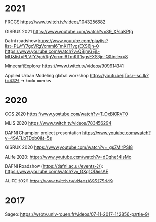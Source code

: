 

# 2021

FRCCS https://www.twitch.tv/videos/1043256682

GISRUK 2021 https://www.youtube.com/watch?v=39_X7sqKPfg

Dafni roadshow https://www.youtube.com/playlist?list=PLVfY7gcVRgVcmml6TmKIT1vgsEXS6jn-Q
https://www.youtube.com/watch?v=QBjmGEjL-MU&list=PLVfY7gcVRgVcmml6TmKIT1vgsEXS6jn-Q&index=8


MinecraftExplorer https://www.twitch.tv/videos/909914341

Applied Urban Modeling global workshop https://youtu.be/jTxsr--scJk?t=4376
=> todo com tw

# 2020

CCS 2020 https://www.youtube.com/watch?v=T_OxBlORVT0

MLIS 2020 https://www.twitch.tv/videos/783456294

DAFNI Champion project presentation https://www.youtube.com/watch?v=4SAFLbTDobQ&t=5s

GISRUK 2020 https://www.youtube.com/watch?v=_gsZMIrPSI8

ALife 2020: https://www.youtube.com/watch?v=dDqhe54IsMo

DAFNI Roadshow (https://dafni.ac.uk/events-2/): https://www.youtube.com/watch?v=_GXq1ODmsAE

ALIFE 2020 https://www.twitch.tv/videos/695275449

# 2017

Sageo: https://webtv.univ-rouen.fr/videos/07-11-2017-142856-partie-9/
